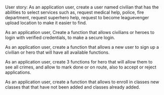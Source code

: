 User story: As an application user, create a user named civilian that has the abilities to select services such as, request medical help, police, fire department, request superhero help, request to become leaguevenger upload location to make it easier to find.

As an application user, Create a function that allows civilians or heroes to login with verified credentials, to make a secure login.

As an application user, create a function that allows a new user to sign up a civilian or hero that will have all available functions.

As an application user, create 3 functions for hero that will allow them to see all crimes, and allow to mark done or on route, also to accept or reject applications.

As an application user, create a function that allows to enroll in classes new classes that that have not been added and classes already added.
